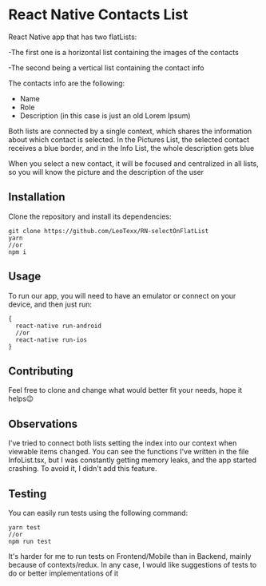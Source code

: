 ﻿# React Native Contacts List

React Native app that has two flatLists:

-The first one is a horizontal list containing the images of the contacts

-The second being a vertical list containing the contact info

The contacts info are the following:

- Name
- Role
- Description (in this case is just an old Lorem Ipsum)

Both lists are connected by a single context, which shares the information about which contact is selected.
In the Pictures List, the selected contact receives a blue border, and in the Info List, the whole description gets blue

When you select a new contact, it will be focused and centralized in all lists, so you will know the picture and the description of the user


## Installation

Clone the repository and install its dependencies:

```
git clone https://github.com/LeoTexx/RN-selectOnFlatList
yarn
//or
npm i
```

## Usage

To run our app, you will need to have an emulator or connect on your  device, and then just run:

```
{
  react-native run-android
  //or
  react-native run-ios
}
```


## Contributing
Feel free to clone and change what would better fit your needs, hope it helps😉

## Observations
I've tried to connect both lists setting the index into our context when viewable items changed. You can see the functions I've written in the file InfoList.tsx, but I was constantly getting memory leaks, and the app started crashing. To avoid it, I didn't add this feature.

## Testing
You can easily run tests using the following command:
```
yarn test
//or
npm run test
```

It's harder for me to run tests on Frontend/Mobile than in Backend, mainly because of contexts/redux. In any case, I would like suggestions of tests to do or better implementations of it


